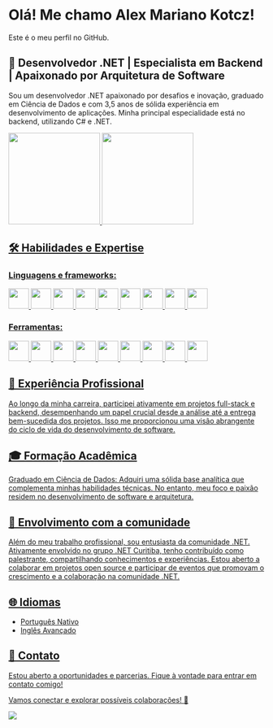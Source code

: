 # Olá! Me chamo Alex Mariano Kotcz!
Este é o meu perfil no GitHub.

## 🚀 Desenvolvedor .NET | Especialista em Backend | Apaixonado por Arquitetura de Software
 Sou um desenvolvedor .NET apaixonado por desafios e inovação, graduado em Ciência de Dados e com 3,5 anos de sólida experiência em desenvolvimento de aplicações. Minha principal especialidade está no backend, utilizando C# e .NET.

<div>
<a href="https://github.com/alexmkotcz">
<img loading="lazy" height="180em" src="https://github-readme-stats.vercel.app/api/top-langs/?username=alexmkotcz&layout=compact&langs_count=7&theme=dracula"/>
<img loading="lazy" height="180em" src="https://github-readme-stats.vercel.app/api?username=alexmkotcz&show_icons=true&theme=dracula&include_all_commits=true&count_private=true"/>
</div>

## 🛠️ Habilidades e Expertise


### Linguagens e frameworks:
<img loading="lazy" src="https://cdn.jsdelivr.net/gh/devicons/devicon@latest/icons/csharp/csharp-original.svg" width="40" height="40"/> <img loading="lazy" src="https://cdn.jsdelivr.net/gh/devicons/devicon@latest/icons/dotnetcore/dotnetcore-original.svg" width="40" height="40"/> <img loading="lazy" src="https://cdn.jsdelivr.net/gh/devicons/devicon@latest/icons/postgresql/postgresql-original.svg" width="40" height="40"/>  <img loading="lazy" src="https://cdn.jsdelivr.net/gh/devicons/devicon@latest/icons/microsoftsqlserver/microsoftsqlserver-plain-wordmark.svg" width="40" height="40"/>  <img loading="lazy" src="https://cdn.jsdelivr.net/gh/devicons/devicon@latest/icons/blazor/blazor-original.svg" width="40" height="40"/>  <img loading="lazy" src="https://cdn.jsdelivr.net/gh/devicons/devicon@latest/icons/html5/html5-original.svg" width="40" height="40"/> <img loading="lazy" src="https://cdn.jsdelivr.net/gh/devicons/devicon@latest/icons/javascript/javascript-original.svg" width="40" height="40"/> <img loading="lazy" src="https://cdn.jsdelivr.net/gh/devicons/devicon@latest/icons/bootstrap/bootstrap-original-wordmark.svg" width="40" height="40"/> <img loading="lazy" src="https://cdn.jsdelivr.net/gh/devicons/devicon@latest/icons/python/python-original.svg" width="40" height="40"/> 
### Ferramentas:
<img loading="lazy" src="https://cdn.jsdelivr.net/gh/devicons/devicon@latest/icons/git/git-original.svg" width="40" height="40"/> <img loading="lazy" src="https://cdn.jsdelivr.net/gh/devicons/devicon@latest/icons/visualstudio/visualstudio-original.svg" width="40" height="40"/> <img loading="lazy" src="https://cdn.jsdelivr.net/gh/devicons/devicon@latest/icons/vscode/vscode-original.svg" width="40" height="40"/> <img loading="lazy" src="https://cdn.jsdelivr.net/gh/devicons/devicon@latest/icons/amazonwebservices/amazonwebservices-original-wordmark.svg" width="40" height="40"/> <img loading="lazy" src="https://cdn.jsdelivr.net/gh/devicons/devicon@latest/icons/azure/azure-original.svg" width="40" height="40"/>  <img loading="lazy" src="https://cdn.jsdelivr.net/gh/devicons/devicon@latest/icons/azuredevops/azuredevops-original.svg" width="40" height="40"/>  <img loading="lazy" src="https://cdn.jsdelivr.net/gh/devicons/devicon@latest/icons/rabbitmq/rabbitmq-original.svg" width="40" height="40"/> <img loading="lazy" src="https://cdn.jsdelivr.net/gh/devicons/devicon@latest/icons/docker/docker-plain-wordmark.svg" width="40" height="40"/> <img loading="lazy" src="https://cdn.jsdelivr.net/gh/devicons/devicon@latest/icons/kubernetes/kubernetes-original.svg" width="40" height="40"/>


## 💼 Experiência Profissional
Ao longo da minha carreira, participei ativamente em projetos full-stack e backend, desempenhando um papel crucial desde a análise até a entrega bem-sucedida dos projetos. Isso me proporcionou uma visão abrangente do ciclo de vida do desenvolvimento de software.

## 🎓 Formação Acadêmica
Graduado em Ciência de Dados: Adquiri uma sólida base analítica que complementa minhas habilidades técnicas. No entanto, meu foco e paixão residem no desenvolvimento de software e arquitetura.

## 👥 Envolvimento com a comunidade
Além do meu trabalho profissional, sou entusiasta da comunidade .NET. Ativamente envolvido no grupo .NET Curitiba, tenho contribuído como palestrante, compartilhando conhecimentos e experiências. Estou aberto a colaborar em projetos open source e participar de eventos que promovam o crescimento e a colaboração na comunidade .NET.

## 🌐 Idiomas
- Português Nativo
- Inglês Avançado

## 📧 Contato
Estou aberto a oportunidades e parcerias. Fique à vontade para entrar em contato comigo!

Vamos conectar e explorar possíveis colaborações! 👋

<div>
<a href="https://www.linkedin.com/in/alexmkotcz" target="_blank"><img loading="lazy" src="https://img.shields.io/badge/-LinkedIn-%230077B5?style=for-the-badge&logo=linkedin&logoColor=white" target="_blank"></a>   
</div>
